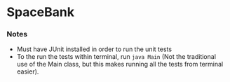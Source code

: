 # SpaceBank

### Notes

- Must have JUnit installed in order to run the unit tests
- To the run the tests within terminal, run `java Main` (Not the traditional use of the Main class, but this makes running all the tests from terminal easier).

